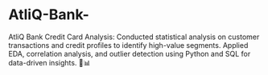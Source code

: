 # AtliQ-Bank-
AtliQ Bank Credit Card Analysis: Conducted statistical analysis on customer transactions and credit profiles to identify high-value segments. Applied EDA, correlation analysis, and outlier detection using Python and SQL for data-driven insights. 🚀📊
